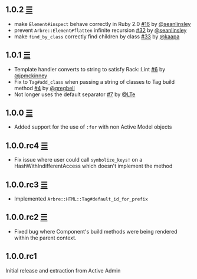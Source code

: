 ## 1.0.2 [☰](https://github.com/activeadmin/activeadmin/compare/v1.0.1...1.0.2)

* make `Element#inspect` behave correctly in Ruby 2.0 [#16][] by [@seanlinsley][]
* prevent `Arbre::Element#flatten` infinite recursion [#32][] by [@seanlinsley][]
* make `find_by_class` correctly find children by class [#33][] by [@kaapa][]

## 1.0.1 [☰](https://github.com/activeadmin/activeadmin/compare/v1.0.0...1.0.1)

* Template handler converts to string to satisfy Rack::Lint [#6][] by [@jpmckinney][]
* Fix to `Tag#add_class` when passing a string of classes to Tag build method
  [#4][] by [@gregbell][]
* Not longer uses the default separator [#7][] by [@LTe][]

## 1.0.0 [☰](https://github.com/activeadmin/activeadmin/compare/v1.0.0.rc4...1.0.0)

* Added support for the use of `:for` with non Active Model objects

## 1.0.0.rc4 [☰](https://github.com/activeadmin/activeadmin/compare/v1.0.0.rc3...1.0.0.rc4)

* Fix issue where user could call `symbolize_keys!` on a
  HashWithIndifferentAccess which doesn't implement the method

## 1.0.0.rc3 [☰](https://github.com/activeadmin/activeadmin/compare/v1.0.0.rc2...1.0.0.rc3)

* Implemented `Arbre::HTML::Tag#default_id_for_prefix`

## 1.0.0.rc2 [☰](https://github.com/activeadmin/activeadmin/compare/v1.0.0.rc1...1.0.0.rc2)

* Fixed bug where Component's build methods were being rendered within the
  parent context.

## 1.0.0.rc1

Initial release and extraction from Active Admin

<!--- The following link definition list is generated by PimpMyChangelog --->
[#4]: https://github.com/activeadmin/arbre/issues/4
[#6]: https://github.com/activeadmin/arbre/issues/6
[#7]: https://github.com/activeadmin/arbre/issues/7
[#16]: https://github.com/activeadmin/arbre/issues/16
[#32]: https://github.com/activeadmin/arbre/issues/32
[#33]: https://github.com/activeadmin/arbre/issues/33
[@LTe]: https://github.com/LTe
[@gregbell]: https://github.com/gregbell
[@jpmckinney]: https://github.com/jpmckinney
[@kaapa]: https://github.com/kaapa
[@seanlinsley]: https://github.com/seanlinsley